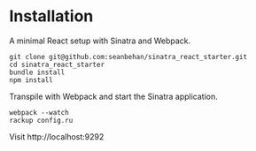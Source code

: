 # Installation

A minimal React setup with Sinatra and Webpack.

```
git clone git@github.com:seanbehan/sinatra_react_starter.git
cd sinatra_react_starter
bundle install
npm install
```

Transpile with Webpack and start the Sinatra application.

```
webpack --watch
rackup config.ru
```

Visit http://localhost:9292
